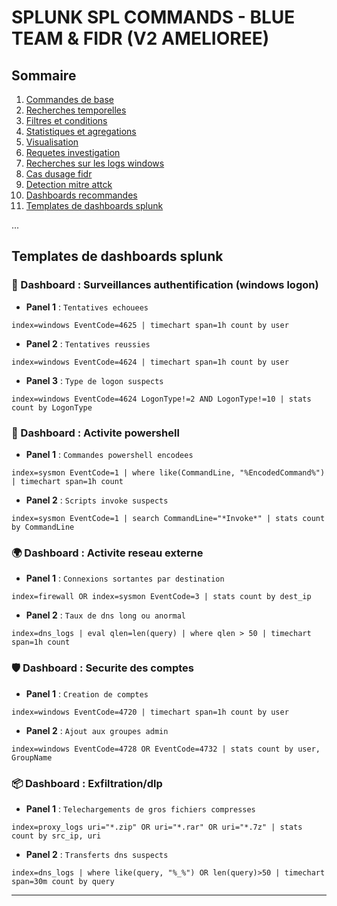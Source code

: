 # SPLUNK SPL COMMANDS - BLUE TEAM & FIDR (V2 AMELIOREE)

## Sommaire
1. [Commandes de base](#commandes-de-base)
2. [Recherches temporelles](#recherches-temporelles)
3. [Filtres et conditions](#filtres-et-conditions)
4. [Statistiques et agregations](#statistiques-et-agregations)
5. [Visualisation](#visualisation)
6. [Requetes investigation](#requetes-investigation)
7. [Recherches sur les logs windows](#recherches-sur-les-logs-windows)
8. [Cas dusage fidr](#cas-dusage-fidr)
9. [Detection mitre attck](#detection-mitre-attck)
10. [Dashboards recommandes](#dashboards-recommandes)
11. [Templates de dashboards splunk](#templates-de-dashboards-splunk)

...

## Templates de dashboards splunk

### 🎯 Dashboard : Surveillances authentification (windows logon)
- **Panel 1** : `Tentatives echouees`
```spl
index=windows EventCode=4625 | timechart span=1h count by user
```
- **Panel 2** : `Tentatives reussies`
```spl
index=windows EventCode=4624 | timechart span=1h count by user
```
- **Panel 3** : `Type de logon suspects`
```spl
index=windows EventCode=4624 LogonType!=2 AND LogonType!=10 | stats count by LogonType
```

### 🧠 Dashboard : Activite powershell
- **Panel 1** : `Commandes powershell encodees`
```spl
index=sysmon EventCode=1 | where like(CommandLine, "%EncodedCommand%") | timechart span=1h count
```
- **Panel 2** : `Scripts invoke suspects`
```spl
index=sysmon EventCode=1 | search CommandLine="*Invoke*" | stats count by CommandLine
```

### 🌍 Dashboard : Activite reseau externe
- **Panel 1** : `Connexions sortantes par destination`
```spl
index=firewall OR index=sysmon EventCode=3 | stats count by dest_ip
```
- **Panel 2** : `Taux de dns long ou anormal`
```spl
index=dns_logs | eval qlen=len(query) | where qlen > 50 | timechart span=1h count
```

### 🛡️ Dashboard : Securite des comptes
- **Panel 1** : `Creation de comptes`
```spl
index=windows EventCode=4720 | timechart span=1h count by user
```
- **Panel 2** : `Ajout aux groupes admin`
```spl
index=windows EventCode=4728 OR EventCode=4732 | stats count by user, GroupName
```

### 📦 Dashboard : Exfiltration/dlp
- **Panel 1** : `Telechargements de gros fichiers compresses`
```spl
index=proxy_logs uri="*.zip" OR uri="*.rar" OR uri="*.7z" | stats count by src_ip, uri
```
- **Panel 2** : `Transferts dns suspects`
```spl
index=dns_logs | where like(query, "%_%") OR len(query)>50 | timechart span=30m count by query
```

---
